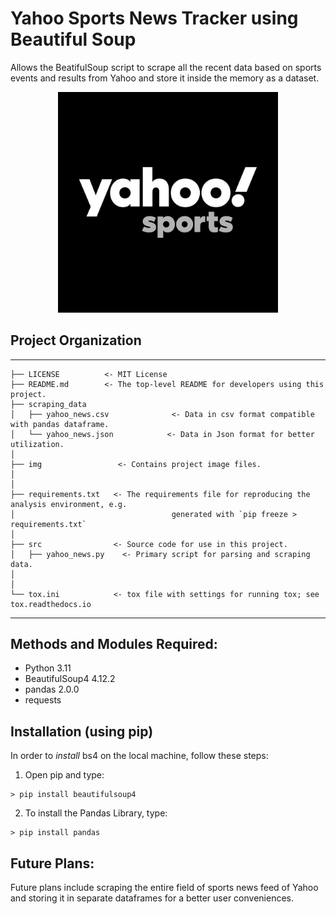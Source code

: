 # Yahoo Sports News Tracker using Beautiful Soup
Allows the BeatifulSoup script to scrape all the recent data based on sports events and results from Yahoo and store it inside the memory as a dataset. 
 
<div align="center">
    <img width="70%%" src="img/yahoosports.jpg" alt="yahoo.jpg" >
</div>

## Project Organization
---------------------------------------------------------

    ├── LICENSE          <- MIT License
    ├── README.md        <- The top-level README for developers using this project.
    ├── scraping_data
    │   ├── yahoo_news.csv              <- Data in csv format compatible with pandas dataframe.
    │   └── yahoo_news.json            <- Data in Json format for better utilization.
    │
    ├── img                 <- Contains project image files.
    │   
    │
    ├── requirements.txt   <- The requirements file for reproducing the analysis environment, e.g.
    │                         			generated with `pip freeze > requirements.txt`
    │
    ├── src                <- Source code for use in this project.
    │   ├── yahoo_news.py    <- Primary script for parsing and scraping data.
    │
    │
    └── tox.ini            <- tox file with settings for running tox; see tox.readthedocs.io


--------

## Methods and Modules Required:
* Python 3.11 
* BeautifulSoup4 4.12.2
* pandas 2.0.0
* requests

## Installation (using pip)
In order to *install* bs4 on the local machine, follow these steps:
1. Open pip and type:
```
> pip install beautifulsoup4                                                  
```
2. To install the Pandas Library, type:
```
> pip install pandas                                                          
```

## Future Plans:
Future plans include scraping the entire field of sports news feed of Yahoo and storing it in separate dataframes for a better user conveniences. 
